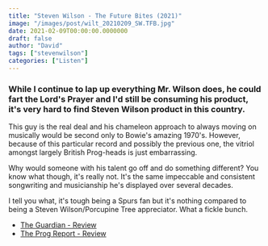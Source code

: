 ```yaml
---
title: "Steven Wilson - The Future Bites (2021)"
image: "/images/post/wilt_20210209_SW.TFB.jpg"
date: 2021-02-09T00:00:00.0000000
draft: false
author: "David"
tags: ["stevenwilson"]
categories: ["Listen"]
---
```

### While I continue to lap up everything Mr. Wilson does, he could fart the Lord's Prayer and I'd still be consuming his product, it's very hard to find Steven Wilson product in this country.

 This guy is the real deal and his chameleon approach to always moving on musically would be second only to Bowie's amazing 1970's. However, because of this particular record and possibly the previous one, the vitriol amongst largely British Prog-heads is just embarrassing.

 Why would someone with his talent go off and do something different? You know what though, it's really not. It's the same impeccable and consistent songwriting and musicianship he's displayed over several decades. 

 I tell you what, it's tough being a Spurs fan but it's nothing compared to being a Steven Wilson/Porcupine Tree appreciator. What a fickle bunch.

-  [The Guardian - Review](https://www.theguardian.com/music/2021/jan/29/steven-wilson-the-future-bites-review-prog-popper-probes-the-future)
-  [The Prog Report - Review](https://progreport.com/steven-wilsons-the-future-bites-album-review/)